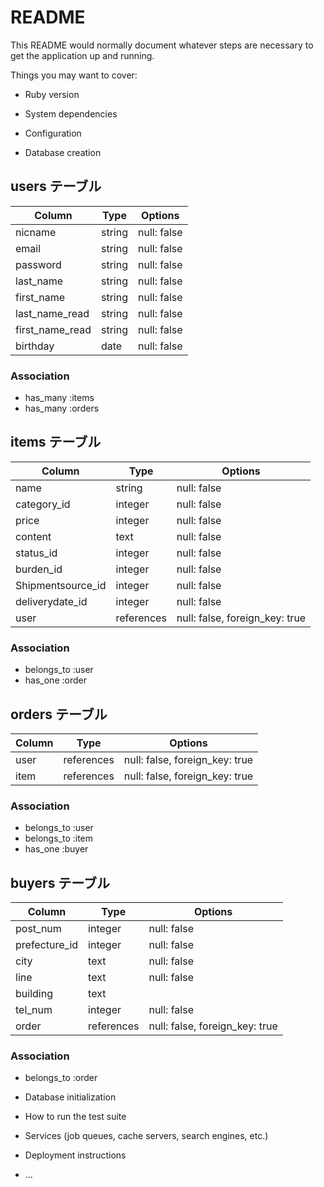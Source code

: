 # README

This README would normally document whatever steps are necessary to get the
application up and running.

Things you may want to cover:

* Ruby version

* System dependencies

* Configuration

* Database creation

## users テーブル

| Column          | Type   | Options     |
| --------------- | ------ | ----------- |
| nicname         | string | null: false |
| email           | string | null: false |
| password        | string | null: false |
| last_name       | string | null: false |
| first_name      | string | null: false |
| last_name_read  | string | null: false |
| first_name_read | string | null: false |
| birthday        | date   | null: false |

### Association

- has_many :items
- has_many :orders

## items テーブル

| Column            | Type        | Options                        |
| ----------------- | ----------- | ------------------------------ |
| name              | string      | null: false                    |
| category_id       | integer     | null: false                    |
| price             | integer     | null: false                    |
| content           | text        | null: false                    |
| status_id         | integer     | null: false                    |
| burden_id         | integer     | null: false                    |
| Shipmentsource_id | integer     | null: false                    |
| deliverydate_id   | integer     | null: false                    |
| user              | references  | null: false, foreign_key: true |

### Association

- belongs_to :user
- has_one :order

## orders テーブル

| Column           | Type       | Options                        |
| ---------------- | ---------- | ------------------------------ |
| user             | references | null: false, foreign_key: true |
| item             | references | null: false, foreign_key: true |

### Association

- belongs_to :user
- belongs_to :item
- has_one :buyer

## buyers テーブル

| Column           | Type        | Options                        |
| ---------------- | ----------- | ------------------------------ |
| post_num         | integer     | null: false                    |
| prefecture_id    | integer     | null: false                    |
| city             | text        | null: false                    |
| line             | text        | null: false                    |
| building         | text        |                                |
| tel_num          | integer     | null: false                    |
| order            | references  | null: false, foreign_key: true |


### Association

- belongs_to :order

* Database initialization

* How to run the test suite

* Services (job queues, cache servers, search engines, etc.)

* Deployment instructions

* ...
